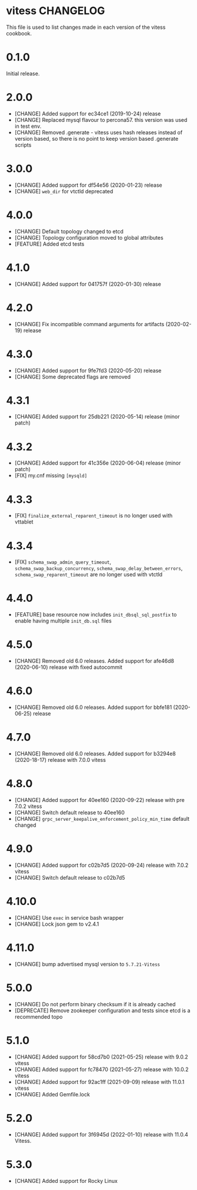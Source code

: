 # vitess CHANGELOG

This file is used to list changes made in each version of the vitess cookbook.

# 0.1.0

Initial release.

# 2.0.0

- [CHANGE] Added support for ec34ce1 (2019-10-24) release
- [CHANGE] Replaced mysql flavour to percona57. this version was used in test env.
- [CHANGE] Removed .generate - vitess uses hash releases instead of version based, so there is no point to keep version based .generate scripts

# 3.0.0

- [CHANGE] Added support for df54e56 (2020-01-23) release
- [CHANGE] `web_dir` for vtctld deprecated

# 4.0.0

- [CHANGE] Default topology changed to etcd
- [CHANGE] Topology configuration moved to global attributes
- [FEATURE] Added etcd tests

# 4.1.0

- [CHANGE] Added support for 041757f (2020-01-30) release

# 4.2.0

- [CHANGE] Fix incompatible command arguments for artifacts  (2020-02-19) release

# 4.3.0

- [CHANGE] Added support for 9fe7fd3 (2020-05-20) release
- [CHANGE] Some deprecated flags are removed


# 4.3.1
- [CHANGE] Added support for 25db221 (2020-05-14) release (minor patch)

# 4.3.2
- [CHANGE] Added support for 41c356e (2020-06-04) release (minor patch)
- [FIX] my.cnf missing `[mysqld]`

# 4.3.3
- [FIX] `finalize_external_reparent_timeout` is no longer used with vttablet

# 4.3.4
- [FIX] `schema_swap_admin_query_timeout`, `schema_swap_backup_concurrency`, `schema_swap_delay_between_errors`, `schema_swap_reparent_timeout` are no longer used with vtctld

# 4.4.0
- [FEATURE] base resource now includes `init_dbsql_sql_postfix` to enable having multiple `init_db.sql` files

# 4.5.0
- [CHANGE] Removed old 6.0 releases. Added support for afe46d8 (2020-06-10) release with fixed autocommit

# 4.6.0
- [CHANGE] Removed old 6.0 releases. Added support for bbfe181 (2020-06-25) release

# 4.7.0
- [CHANGE] Removed old 6.0 releases. Added support for b3294e8 (2020-18-17) release with 7.0.0 vitess

# 4.8.0
- [CHANGE] Added support for 40ee160 (2020-09-22) release with pre 7.0.2 vitess
- [CHANGE] Switch default release to 40ee160
- [CHANGE] `grpc_server_keepalive_enforcement_policy_min_time` default changed

# 4.9.0
- [CHANGE] Added support for c02b7d5 (2020-09-24) release with 7.0.2 vitess
- [CHANGE] Switch default release to c02b7d5

# 4.10.0
- [CHANGE] Use `exec` in service bash wrapper
- [CHANGE] Lock json gem to v2.4.1

# 4.11.0
- [CHANGE] bump advertised mysql version to `5.7.21-Vitess`

# 5.0.0
- [CHANGE] Do not perform binary checksum if it is already cached
- [DEPRECATE] Remove zookeeper configuration and tests since etcd is a recommended topo

# 5.1.0
- [CHANGE] Added support for 58cd7b0 (2021-05-25) release with 9.0.2 vitess
- [CHANGE] Added support for fc78470 (2021-05-27) release with 10.0.2 vitess
- [CHANGE] Added support for 92ac1ff (2021-09-09) release with 11.0.1 vitess
- [CHANGE] Added Gemfile.lock

# 5.2.0
- [CHANGE] Added support for 3f6945d (2022-01-10) release with 11.0.4 Vitess.

# 5.3.0
- [CHANGE] Added support for Rocky Linux
